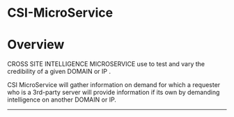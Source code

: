 # CSI-MicroService


# Overview

CROSS SITE INTELLIGENCE MICROSERVICE use to test and vary the credibility of a given DOMAIN or IP .

CSI MicroService will gather information on demand for which a requester who is a 3rd-party server will provide information 
if its own by demanding intelligence on another DOMAIN or IP.

---

